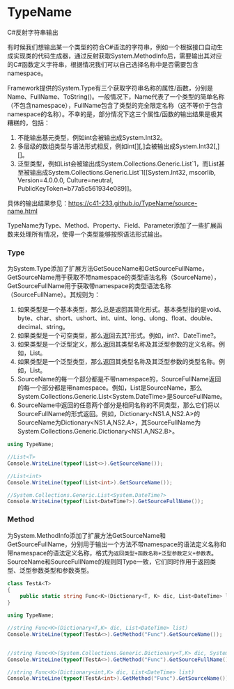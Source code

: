 # TypeName
C#反射字符串输出

有时候我们想输出某一个类型的符合C#语法的字符串，例如一个根据接口自动生成实现类的代码生成器，通过反射获取System.MethodInfo后，需要输出其对应的C#函数定义字符串，根据情况我们可以自己选择名称中是否需要包含namespace。

Framework提供的System.Type有三个获取字符串名称的属性/函数，分别是Name、FullName、ToString()。一般情况下，Name代表了一个类型的简单名称（不包含namespace），FullName包含了类型的完全限定名称（这不等价于包含namespace的名称）。不幸的是，部分情况下这三个属性/函数的输出结果是极其糟糕的，包括：  
1. 不能输出基元类型，例如int会被输出成System.Int32。
2. 多层级的数组类型与语法形式相反，例如int[][,]会被输出成System.Int32[,][]。
3. 泛型类型，例如List<T>会被输出成System.Collections.Generic.List&#96;1，而List<int>甚至被输出成System.Collections.Generic.List&#96;1[[System.Int32, mscorlib, Version=4.0.0.0, Culture=neutral, PublicKeyToken=b77a5c561934e089]]。

具体的输出结果参见：https://c41-233.github.io/TypeName/source-name.html

TypeName为Type、Method、Property、Field、Parameter添加了一些扩展函数来处理所有情况，使得一个类型能够按照语法形式输出。

### Type
为System.Type添加了扩展方法GetSouceName和GetSourceFullName，GetSourceName用于获取不带namespace的类型语法名称（SourceName），GetSourceFullName用于获取带namespace的类型语法名称（SourceFullName）。其规则为：  
1. 如果类型是一个基本类型，那么总是返回其简化形式。基本类型指的是void、byte、char、short、ushort、int、uint、long、ulong、float、double、decimal、string。
2. 如果类型是一个可空类型，那么返回去其?形式。例如，int?、DateTime?。
3. 如果类型是一个泛型定义，那么返回其类型名称及其泛型参数的定义名称。例如，List<T>。
4. 如果类型是一个泛型类型，那么返回其类型名称及其泛型参数的类型名称。例如，List<int>。
5. SourceName的每一个部分都是不带namespace的，SourceFullName返回的每一个部分都是带namespace。例如，List<DateTime>是SourceName，那么System.Collections.Generic.List<System.DateTime>是SourceFullName。
6. SourceName中返回的任意两个部分是相同名称的不同类型，那么它们将以SourceFullName的形式返回。例如，Dictionary<NS1.A,NS2.A>的SourceName为Dictionary<NS1.A,NS2.A>，其SourceFullName为System.Collections.Generic.Dictionary<NS1.A,NS2.B>。

```C#
using TypeName;

//List<T>
Console.WriteLine(typeof(List<>).GetSourceName());

//List<int>
Console.WriteLine(typeof(List<int>).GetSourceName());

//System.Collections.Generic.List<System.DateTime?>
Console.WriteLine(typeof(List<DateTime?>).GetSourceFullName());
```

### Method
为System.MethodInfo添加了扩展方法GetSourceName和GetSourceFullName，分别用于输出一个方法不带namespace的语法定义名称和带namespace的语法定义名称，格式为`返回类型+函数名称+泛型参数定义+参数表`。SourceName和SourceFullName的规则同Type一致，它们同时作用于返回类型、泛型参数类型和参数类型。

```C#
class TestA<T>
{
	public static string Func<K>(Dictionary<T, K> dic, List<DateTime> list);
}

using TypeName;

//string Func<K>(Dictionary<T,K> dic, List<DateTime> list)
Console.WriteLine(typeof(TestA<>).GetMethod("Func").GetSourceName());


//string Func<K>(System.Collections.Generic.Dictionary<T,K> dic, System.Collections.Generic.List<System.DateTime> list)
Console.WriteLine(typeof(TestA<>).GetMethod("Func").GetSourceFullName());

//string Func<K>(Dictionary<int,K> dic, List<DateTime> list)
Console.WriteLine(typeof(TestA<int>).GetMethod("Func").GetSourceName());
```

